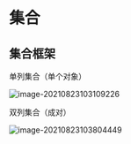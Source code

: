 # 集合

## 集合框架

单列集合（单个对象）

![image-20210823103109226](C:\Users\26494\AppData\Roaming\Typora\typora-user-images\image-20210823103109226.png)

双列集合（成对）

![image-20210823103804449](C:\Users\26494\AppData\Roaming\Typora\typora-user-images\image-20210823103804449.png)

